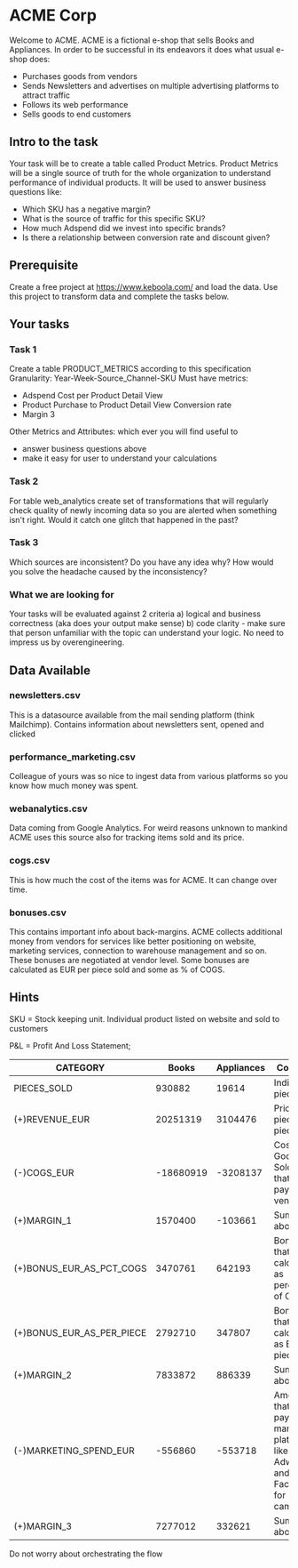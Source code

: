 # ACME Corp

Welcome to ACME. ACME is a fictional e-shop that sells Books and Appliances. In order to be successful in its endeavors it does what usual e-shop does:

- Purchases goods from vendors
- Sends Newsletters and advertises on multiple advertising platforms to attract traffic
- Follows its web performance
- Sells goods to end customers

## Intro to the task

Your task will be to create a table called Product Metrics. Product Metrics will be a single source of truth for the whole organization to understand performance of individual products. It will be used to answer business questions like:

- Which SKU has a negative margin?
- What is the source of traffic for this specific SKU?
- How much Adspend did we invest into specific brands?
- Is there a relationship between conversion rate and discount given?

## Prerequisite

Create a free project at https://www.keboola.com/ and load the data. Use this project to transform data and complete the tasks below.

## Your tasks

### Task 1

Create a table PRODUCT_METRICS according to this specification
Granularity: Year-Week-Source_Channel-SKU
Must have metrics:

- Adspend Cost per Product Detail View
- Product Purchase to Product Detail View Conversion rate
- Margin 3

Other Metrics and Attributes: which ever you will find useful to

- answer business questions above
- make it easy for user to understand your calculations

### Task 2

For table web_analytics create set of transformations that will regularly check quality of newly incoming data so you are alerted when something isn't right. Would it catch one glitch that happened in the past?

### Task 3

Which sources are inconsistent? Do you have any idea why? How would you solve the headache caused by the inconsistency?

### What we are looking for

Your tasks will be evaluated against 2 criteria
a) logical and business correctness (aka does your output make sense)
b) code clarity - make sure that person unfamiliar with the topic can understand your logic. No need to impress us by overengineering.

## Data Available

### newsletters.csv

This is a datasource available from the mail sending platform (think Mailchimp). Contains information about newsletters sent, opened and clicked

### performance_marketing.csv

Colleague of yours was so nice to ingest data from various platforms so you know how much money was spent.

### webanalytics.csv

Data coming from Google Analytics. For weird reasons unknown to mankind ACME uses this source also for tracking items sold and its price.

### cogs.csv

This is how much the cost of the items was for ACME. It can change over time.

### bonuses.csv

This contains important info about back-margins. ACME collects additional money from vendors for services like better positioning on website, marketing services, connection to warehouse management and so on. These bonuses are negotiated at vendor level. Some bonuses are calculated as EUR per piece sold and some as % of COGS.

## Hints

SKU = Stock keeping unit. Individual product listed on website and sold to customers

P&L = Profit And Loss Statement;

| CATEGORY                  | Books     | Appliances | Comment                                                                              |
| ------------------------- | --------- | ---------- | ------------------------------------------------------------------------------------ |
| PIECES_SOLD               | 930882    | 19614      | Individual pieces sold                                                               |
| (+)REVENUE_EUR            | 20251319  | 3104476    | Price per piece x pieces sold                                                        |
| (-)COGS_EUR               | -18680919 | -3208137   | Costs of Goods Sold. Price that ACME pays to its vendors                             |
| (+)MARGIN_1               | 1570400   | -103661    | Sum of the above                                                                     |
| (+)BONUS_EUR_AS_PCT_COGS  | 3470761   | 642193     | Bonuses that are calculated as percentage of COGS.                                   |
| (+)BONUS_EUR_AS_PER_PIECE | 2792710   | 347807     | Bonuses that are calculated as EUR per piece.                                        |
| (+)MARGIN_2               | 7833872   | 886339     | Sum of the above                                                                     |
| (-)MARKETING_SPEND_EUR    | -556860   | -553718    | Amount that ACME pays to marketing platforms like Adwords and Facebook for campaigns |
| (+)MARGIN_3               | 7277012   | 332621     | Sum of the above                                                                     |

Do not worry about orchestrating the flow
